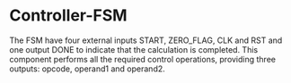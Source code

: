 # Controller-FSM
The FSM have four external inputs START, ZERO_FLAG, CLK and RST and one output DONE to indicate that the calculation is completed. This component performs all the required control operations, providing three outputs: opcode, operand1 and operand2. 
